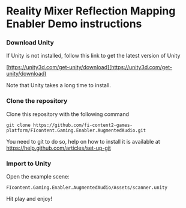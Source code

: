# Reality Mixer Reflection Mapping Enabler Demo instructions

### Download Unity
If Unity is not installed, follow this link to get the latest version of Unity

[https://unity3d.com/get-unity/download](https://unity3d.com/get-unity/download)

Note that Unity takes a long time to install.

### Clone the repository
Clone this repository with the following command

```
git clone https://github.com/fi-content2-games-platform/FIcontent.Gaming.Enabler.AugmentedAudio.git
```

You need to git to do so, help on how to install it is available at https://help.github.com/articles/set-up-git

### Import to Unity
Open the example scene:

```
FIcontent.Gaming.Enabler.AugmentedAudio/Assets/scanner.unity
```

Hit play and enjoy!

